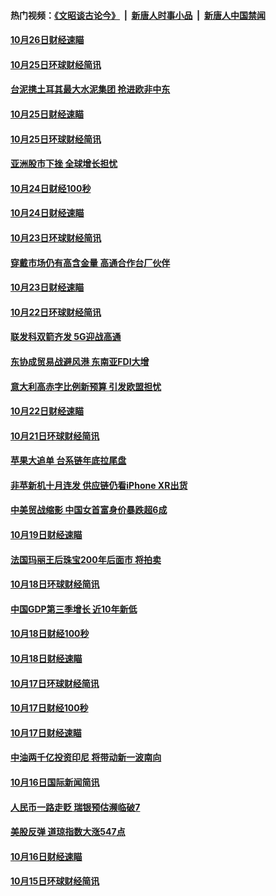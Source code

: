 #### 热门视频：[《文昭谈古论今》](https://github.com/gfw-breaker/wenzhao/blob/master/README.md?t=10271533) &nbsp;|&nbsp; [新唐人时事小品](https://github.com/gfw-breaker/ntdtv-comedy/blob/master/README.md?t=10271533) &nbsp;|&nbsp; [新唐人中国禁闻](https://github.com/gfw-breaker/ntdtv-news/blob/master/README.md?t=10271533)

#### [10月26日财经速瞄](../pages/news208/a1396948.md?t=10271533) 

#### [10月25日环球财经简讯](../pages/news208/a1396909.md?t=10271533) 

#### [台泥携土耳其最大水泥集团 抢进欧非中东](../pages/news208/a1396899.md?t=10271533) 

#### [10月25日财经速瞄](../pages/news208/a1396828.md?t=10271533) 

#### [10月25日环球财经简讯](../pages/news208/a1396771.md?t=10271533) 

#### [亚洲股市下挫 全球增长担忧](../pages/news208/a1396757.md?t=10271533) 

#### [10月24日财经100秒](../pages/news208/a1396750.md?t=10271533) 

#### [10月24日财经速瞄](../pages/news208/a1396676.md?t=10271533) 

#### [10月23日环球财经简讯](../pages/news208/a1396638.md?t=10271533) 

#### [穿戴市场仍有高含金量 高通合作台厂伙伴](../pages/news208/a1396618.md?t=10271533) 

#### [10月23日财经速瞄](../pages/news208/a1396523.md?t=10271533) 

#### [10月22日环球财经简讯](../pages/news208/a1396479.md?t=10271533) 

#### [联发科双箭齐发 5G迎战高通](../pages/news208/a1396463.md?t=10271533) 

#### [东协成贸易战避风港 东南亚FDI大增](../pages/news208/a1396462.md?t=10271533) 

#### [意大利高赤字比例新预算 引发欧盟担忧](../pages/news208/a1396344.md?t=10271533) 

#### [10月22日财经速瞄](../pages/news208/a1396383.md?t=10271533) 

#### [10月21日环球财经简讯](../pages/news208/a1396338.md?t=10271533) 

#### [苹果大追单 台系链年底拉尾盘](../pages/news208/a1396320.md?t=10271533) 

#### [非苹新机十月连发 供应链仍看iPhone XR出货](../pages/news208/a1396220.md?t=10271533) 

#### [中美贸战缩影 中国女首富身价暴跌超6成](../pages/news208/a1396150.md?t=10271533) 

#### [10月19日财经速瞄](../pages/news208/a1396078.md?t=10271533) 

#### [法国玛丽王后珠宝200年后面市 将拍卖](../pages/news208/a1396074.md?t=10271533) 

#### [10月18日环球财经简讯](../pages/news208/a1396037.md?t=10271533) 

#### [中国GDP第三季增长 近10年新低](../pages/news208/a1396032.md?t=10271533) 

#### [10月18日财经100秒](../pages/news208/a1396017.md?t=10271533) 

#### [10月18日财经速瞄](../pages/news208/a1395923.md?t=10271533) 

#### [10月17日环球财经简讯](../pages/news208/a1395879.md?t=10271533) 

#### [10月17日财经100秒](../pages/news208/a1395862.md?t=10271533) 

#### [10月17日财经速瞄](../pages/news208/a1395794.md?t=10271533) 

#### [中油两千亿投资印尼 将带动新一波南向](../pages/news208/a1395728.md?t=10271533) 

#### [10月16日国际新闻简讯](../pages/news208/a1395726.md?t=10271533) 

#### [人民币一路走贬 瑞银预估濒临破7](../pages/news208/a1395619.md?t=10271533) 

#### [美股反弹 道琼指数大涨547点](../pages/news208/a1395665.md?t=10271533) 

#### [10月16日财经速瞄](../pages/news208/a1395646.md?t=10271533) 

#### [10月15日环球财经简讯](../pages/news208/a1395588.md?t=10271533) 

